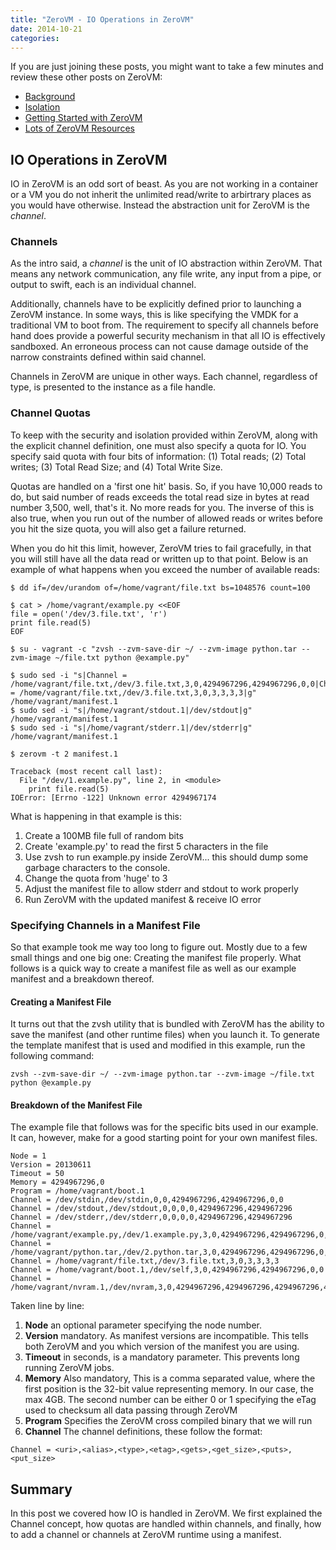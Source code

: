 ```yaml
---
title: "ZeroVM - IO Operations in ZeroVM"
date: 2014-10-21
categories: 
---
```


If you are just joining these posts, you might want to take a few minutes and review these other posts on ZeroVM:

- [Background](http://blog.codybunch.com/posts/2014-10-15-ZeroVM---Some-Background)
- [Isolation](http://blog.codybunch.com/posts/2014-10-16-ZeroVM---Security-Isolation-and-IO)
- [Getting Started with ZeroVM](http://blog.codybunch.com/posts/2014-10-17-ZeroVM---Getting-Started-Again/) 
- [Lots of ZeroVM Resources](http://blog.codybunch.com/posts/2014-10-20-ZeroVM-Link-Dump)

## IO Operations in ZeroVM

IO in ZeroVM is an odd sort of beast. As you are not working in a container or a VM you do not inherit the unlimited read/write to arbirtrary places as you would have otherwise. Instead the abstraction unit for ZeroVM is the *channel*.

### Channels

As the intro said, a *channel* is the unit of IO abstraction within ZeroVM. That means any network communication, any file write, any input from a pipe, or output to swift, each is an individual channel. 

Additionally, channels have to be explicitly defined prior to launching a ZeroVM instance. In some ways, this is like specifying the VMDK for a traditional VM to boot from. The requirement to specify all channels before hand does provide a powerful security mechanism in that all IO is effectively sandboxed. An erroneous process can not cause damage outside of the narrow constraints defined within said channel.

Channels in ZeroVM are unique in other ways. Each channel, regardless of type, is presented to the instance as a file handle. 

### Channel Quotas

To keep with the security and isolation provided within ZeroVM, along with the explicit channel definition, one must also specify a quota for IO. You specify said quota with four bits of information: (1) Total reads; (2) Total writes; (3) Total Read Size; and (4) Total Write Size.

Quotas are handled on a 'first one hit' basis. So, if you have 10,000 reads to do, but said number of reads exceeds the total read size in bytes at read number 3,500, well, that's it. No more reads for you. The inverse of this is also true, when you run out of the number of allowed reads or writes before you hit the size quota, you will also get a failure returned.

When you do hit this limit, however, ZeroVM tries to fail gracefully, in that you will still have all the data read or written up to that point. Below is an example of what happens when you exceed the number of available reads:

```
$ dd if=/dev/urandom of=/home/vagrant/file.txt bs=1048576 count=100

$ cat > /home/vagrant/example.py <<EOF
file = open('/dev/3.file.txt', 'r')
print file.read(5)
EOF

$ su - vagrant -c "zvsh --zvm-save-dir ~/ --zvm-image python.tar --zvm-image ~/file.txt python @example.py"

$ sudo sed -i "s|Channel = /home/vagrant/file.txt,/dev/3.file.txt,3,0,4294967296,4294967296,0,0|Channel = /home/vagrant/file.txt,/dev/3.file.txt,3,0,3,3,3,3|g" /home/vagrant/manifest.1
$ sudo sed -i "s|/home/vagrant/stdout.1|/dev/stdout|g" /home/vagrant/manifest.1
$ sudo sed -i "s|/home/vagrant/stderr.1|/dev/stderr|g" /home/vagrant/manifest.1

$ zerovm -t 2 manifest.1

Traceback (most recent call last):
  File "/dev/1.example.py", line 2, in <module>
    print file.read(5)
IOError: [Errno -122] Unknown error 4294967174
```

What is happening in that example is this:
1. Create a 100MB file full of random bits
2. Create 'example.py' to read the first 5 characters in the file
3. Use zvsh to run example.py inside ZeroVM... this should dump some garbage characters to the console.
4. Change the quota from 'huge' to 3
5. Adjust the manifest file to allow stderr and stdout to work properly
6. Run ZeroVM with the updated manifest & receive IO error

### Specifying Channels in a Manifest File

So that example took me way too long to figure out. Mostly due to a few small things and one big one: Creating the manifest file properly. What follows is a quick way to create a manifest file as well as our example manifest and a breakdown thereof.

#### Creating a Manifest File

It turns out that the zvsh utility that is bundled with ZeroVM has the ability to save the manifest (and other runtime files) when you launch it. To generate the template manifest that is used and modified in this example, run the following command:

```
zvsh --zvm-save-dir ~/ --zvm-image python.tar --zvm-image ~/file.txt python @example.py
```

#### Breakdown of the Manifest File

The example file that follows was for the specific bits used in our example. It can, however, make for a good starting point for your own manifest files.

```
Node = 1
Version = 20130611
Timeout = 50
Memory = 4294967296,0
Program = /home/vagrant/boot.1
Channel = /dev/stdin,/dev/stdin,0,0,4294967296,4294967296,0,0
Channel = /dev/stdout,/dev/stdout,0,0,0,0,4294967296,4294967296
Channel = /dev/stderr,/dev/stderr,0,0,0,0,4294967296,4294967296
Channel = /home/vagrant/example.py,/dev/1.example.py,3,0,4294967296,4294967296,0,0
Channel = /home/vagrant/python.tar,/dev/2.python.tar,3,0,4294967296,4294967296,0,0
Channel = /home/vagrant/file.txt,/dev/3.file.txt,3,0,3,3,3,3
Channel = /home/vagrant/boot.1,/dev/self,3,0,4294967296,4294967296,0,0
Channel = /home/vagrant/nvram.1,/dev/nvram,3,0,4294967296,4294967296,4294967296,4294967296
```

Taken line by line:
1. **Node** an optional parameter specifying the node number.
2. **Version** mandatory. As manifest versions are incompatible. This tells both ZeroVM and you which version of the manifest you are using.
3. **Timeout** in seconds, is a mandatory parameter. This prevents long running ZeroVM jobs.
4. **Memory** Also mandatory, This is a comma separated value, where the first position is the 32-bit value representing memory. In our case, the max 4GB. The second number can be either 0 or 1 specifying the eTag used to checksum all data passing through ZeroVM
5. **Program** Specifies the ZeroVM cross compiled binary that we will run
6. **Channel** The channel definitions, these follow the format:

```
Channel = <uri>,<alias>,<type>,<etag>,<gets>,<get_size>,<puts>,<put_size>
```

## Summary

In this post we covered how IO is handled in ZeroVM. We first explained the Channel concept, how quotas are handled within channels, and finally, how to add a channel or channels at ZeroVM runtime using a manifest.